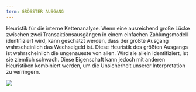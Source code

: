 ```yaml
---
term: GRÖSSTER AUSGANG
---
```


Heuristik für die interne Kettenanalyse. Wenn eine ausreichend große Lücke zwischen zwei Transaktionsausgängen in einem einfachen Zahlungsmodell identifiziert wird, kann geschätzt werden, dass der größte Ausgang wahrscheinlich das Wechselgeld ist. Diese Heuristik des größten Ausgangs ist wahrscheinlich die ungenaueste von allen. Wird sie allein identifiziert, ist sie ziemlich schwach. Diese Eigenschaft kann jedoch mit anderen Heuristiken kombiniert werden, um die Unsicherheit unserer Interpretation zu verringern.

![](../../dictionnaire/assets/12.png)